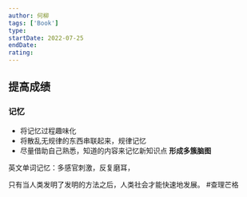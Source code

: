 ```yaml
---
author: 何柳
tags: ['Book']
type: 
startDate: 2022-07-25
endDate:
rating: 
---
```


## 提高成绩

### 记忆
* 将记忆过程趣味化
* 将散乱无规律的东西串联起来，规律记忆
* 尽量借助自己熟悉，知道的内容来记忆新知识点
**形成多簇脑图**


英文单词记忆：多感官刺激，反复磨耳，











































只有当人类发明了发明的方法之后，人类社会才能快速地发展。
#查理芒格 